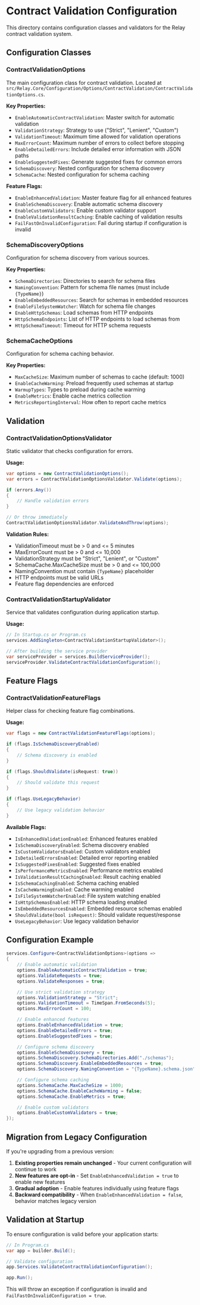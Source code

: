 # Contract Validation Configuration

This directory contains configuration classes and validators for the Relay contract validation system.

## Configuration Classes

### ContractValidationOptions

The main configuration class for contract validation. Located at `src/Relay.Core/Configuration/Options/ContractValidation/ContractValidationOptions.cs`.

**Key Properties:**

- `EnableAutomaticContractValidation`: Master switch for automatic validation
- `ValidationStrategy`: Strategy to use ("Strict", "Lenient", "Custom")
- `ValidationTimeout`: Maximum time allowed for validation operations
- `MaxErrorCount`: Maximum number of errors to collect before stopping
- `EnableDetailedErrors`: Include detailed error information with JSON paths
- `EnableSuggestedFixes`: Generate suggested fixes for common errors
- `SchemaDiscovery`: Nested configuration for schema discovery
- `SchemaCache`: Nested configuration for schema caching

**Feature Flags:**

- `EnableEnhancedValidation`: Master feature flag for all enhanced features
- `EnableSchemaDiscovery`: Enable automatic schema discovery
- `EnableCustomValidators`: Enable custom validator support
- `EnableValidationResultCaching`: Enable caching of validation results
- `FailFastOnInvalidConfiguration`: Fail during startup if configuration is invalid

### SchemaDiscoveryOptions

Configuration for schema discovery from various sources.

**Key Properties:**

- `SchemaDirectories`: Directories to search for schema files
- `NamingConvention`: Pattern for schema file names (must include `{TypeName}`)
- `EnableEmbeddedResources`: Search for schemas in embedded resources
- `EnableFileSystemWatcher`: Watch for schema file changes
- `EnableHttpSchemas`: Load schemas from HTTP endpoints
- `HttpSchemaEndpoints`: List of HTTP endpoints to load schemas from
- `HttpSchemaTimeout`: Timeout for HTTP schema requests

### SchemaCacheOptions

Configuration for schema caching behavior.

**Key Properties:**

- `MaxCacheSize`: Maximum number of schemas to cache (default: 1000)
- `EnableCacheWarming`: Preload frequently used schemas at startup
- `WarmupTypes`: Types to preload during cache warming
- `EnableMetrics`: Enable cache metrics collection
- `MetricsReportingInterval`: How often to report cache metrics

## Validation

### ContractValidationOptionsValidator

Static validator that checks configuration for errors.

**Usage:**

```csharp
var options = new ContractValidationOptions();
var errors = ContractValidationOptionsValidator.Validate(options);

if (errors.Any())
{
    // Handle validation errors
}

// Or throw immediately
ContractValidationOptionsValidator.ValidateAndThrow(options);
```

**Validation Rules:**

- ValidationTimeout must be > 0 and <= 5 minutes
- MaxErrorCount must be > 0 and <= 10,000
- ValidationStrategy must be "Strict", "Lenient", or "Custom"
- SchemaCache.MaxCacheSize must be > 0 and <= 100,000
- NamingConvention must contain `{TypeName}` placeholder
- HTTP endpoints must be valid URLs
- Feature flag dependencies are enforced

### ContractValidationStartupValidator

Service that validates configuration during application startup.

**Usage:**

```csharp
// In Startup.cs or Program.cs
services.AddSingleton<ContractValidationStartupValidator>();

// After building the service provider
var serviceProvider = services.BuildServiceProvider();
serviceProvider.ValidateContractValidationConfiguration();
```

## Feature Flags

### ContractValidationFeatureFlags

Helper class for checking feature flag combinations.

**Usage:**

```csharp
var flags = new ContractValidationFeatureFlags(options);

if (flags.IsSchemaDiscoveryEnabled)
{
    // Schema discovery is enabled
}

if (flags.ShouldValidate(isRequest: true))
{
    // Should validate this request
}

if (flags.UseLegacyBehavior)
{
    // Use legacy validation behavior
}
```

**Available Flags:**

- `IsEnhancedValidationEnabled`: Enhanced features enabled
- `IsSchemaDiscoveryEnabled`: Schema discovery enabled
- `IsCustomValidatorsEnabled`: Custom validators enabled
- `IsDetailedErrorsEnabled`: Detailed error reporting enabled
- `IsSuggestedFixesEnabled`: Suggested fixes enabled
- `IsPerformanceMetricsEnabled`: Performance metrics enabled
- `IsValidationResultCachingEnabled`: Result caching enabled
- `IsSchemaCachingEnabled`: Schema caching enabled
- `IsCacheWarmingEnabled`: Cache warming enabled
- `IsFileSystemWatcherEnabled`: File system watching enabled
- `IsHttpSchemasEnabled`: HTTP schema loading enabled
- `IsEmbeddedResourcesEnabled`: Embedded resource schemas enabled
- `ShouldValidate(bool isRequest)`: Should validate request/response
- `UseLegacyBehavior`: Use legacy validation behavior

## Configuration Example

```csharp
services.Configure<ContractValidationOptions>(options =>
{
    // Enable automatic validation
    options.EnableAutomaticContractValidation = true;
    options.ValidateRequests = true;
    options.ValidateResponses = true;

    // Use strict validation strategy
    options.ValidationStrategy = "Strict";
    options.ValidationTimeout = TimeSpan.FromSeconds(5);
    options.MaxErrorCount = 100;

    // Enable enhanced features
    options.EnableEnhancedValidation = true;
    options.EnableDetailedErrors = true;
    options.EnableSuggestedFixes = true;

    // Configure schema discovery
    options.EnableSchemaDiscovery = true;
    options.SchemaDiscovery.SchemaDirectories.Add("./schemas");
    options.SchemaDiscovery.EnableEmbeddedResources = true;
    options.SchemaDiscovery.NamingConvention = "{TypeName}.schema.json";

    // Configure schema caching
    options.SchemaCache.MaxCacheSize = 1000;
    options.SchemaCache.EnableCacheWarming = false;
    options.SchemaCache.EnableMetrics = true;

    // Enable custom validators
    options.EnableCustomValidators = true;
});
```

## Migration from Legacy Configuration

If you're upgrading from a previous version:

1. **Existing properties remain unchanged** - Your current configuration will continue to work
2. **New features are opt-in** - Set `EnableEnhancedValidation = true` to enable new features
3. **Gradual adoption** - Enable features individually using feature flags
4. **Backward compatibility** - When `EnableEnhancedValidation = false`, behavior matches legacy version

## Validation at Startup

To ensure configuration is valid before your application starts:

```csharp
// In Program.cs
var app = builder.Build();

// Validate configuration
app.Services.ValidateContractValidationConfiguration();

app.Run();
```

This will throw an exception if configuration is invalid and `FailFastOnInvalidConfiguration = true`.
